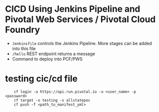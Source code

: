 # CICD Using Jenkins Pipeline and Pivotal Web Services / Pivotal Cloud Foundry
- `Jenkinsfile` controls the Jenkins Pipeline. More stages can be added into this file
- `/hello` REST endpoint returns a message
- Command to deploy into PCF/PWS
# testing cic/cd file
    
        cf login -a https://api.run.pivotal.io -u <user_name> -p <password>
        cf target -o testing -s allstatepoc
        cf push -f <path_to_manifest_yml>
        
        
        
